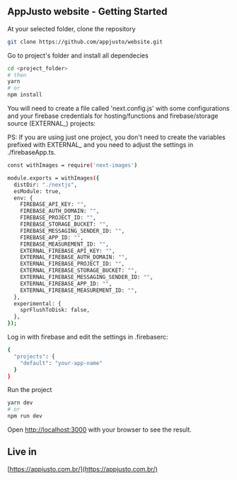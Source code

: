 ## AppJusto website - Getting Started

At your selected folder, clone the repository

```bash
git clone https://github.com/appjusto/website.git
```

Go to project's folder and install all dependecies

```bash
cd <project_folder>
# then
yarn
# or
npm install
```

You will need to create a file called 'next.config.js' with some configurations and your firebase credentials for hosting/functions and firebase/storage source (EXTERNAL_) projects:

PS: If you are using just one project, you don't need to create the variables prefixed with EXTERNAL_ and you need to adjust the settings in ./firebaseApp.ts.

```bash
const withImages = require('next-images')

module.exports = withImages({
  distDir: "./nextjs",
  esModule: true,
  env: {
    FIREBASE_API_KEY: "",
    FIREBASE_AUTH_DOMAIN: "",
    FIREBASE_PROJECT_ID: "",
    FIREBASE_STORAGE_BUCKET: "",
    FIREBASE_MESSAGING_SENDER_ID: "",
    FIREBASE_APP_ID: "",
    FIREBASE_MEASUREMENT_ID: "",
    EXTERNAL_FIREBASE_API_KEY: "",
    EXTERNAL_FIREBASE_AUTH_DOMAIN: "",
    EXTERNAL_FIREBASE_PROJECT_ID: "",
    EXTERNAL_FIREBASE_STORAGE_BUCKET: "",
    EXTERNAL_FIREBASE_MESSAGING_SENDER_ID: "",
    EXTERNAL_FIREBASE_APP_ID: "",
    EXTERNAL_FIREBASE_MEASUREMENT_ID: "",
  },
  experimental: {
    sprFlushToDisk: false,
  },
});
```

Log in with firebase and edit the settings in .firebaserc:

```bash
{
  "projects": {
    "default": "your-app-name"
  }
}
```

Run the project

```bash
yarn dev
# or
npm run dev
```

Open [http://localhost:3000](http://localhost:3000) with your browser to see the result.

## Live in

[https://appjusto.com.br/](https://appjusto.com.br/)

